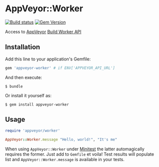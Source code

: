 # AppVeyor::Worker

[![Build status](https://ci.appveyor.com/api/projects/status/oiqm2v8jcr9td1la?svg=true)](https://ci.appveyor.com/project/ukoloff/appveyor-worker)
[![Gem Version](https://badge.fury.io/rb/appveyor-worker.svg)](http://badge.fury.io/rb/appveyor-worker)

Access to [AppVeyor](http://www.appveyor.com/)
[Build Worker API](http://www.appveyor.com/docs/build-worker-api)

## Installation

Add this line to your application's Gemfile:

```ruby
gem 'appveyor-worker' # if ENV['APPVEYOR_API_URL']
```

And then execute:

    $ bundle

Or install it yourself as:

    $ gem install appveyor-worker

## Usage

```ruby
require 'appveyor/worker'

AppVeyor::Worker.message "Hello, world!", "It's me"
```

When using `AppVeyor::Worker` under
[Minitest](https://github.com/seattlerb/minitest)
the latter automagically requires the former.
Just add to `Gemfile` et voila! Test results will populate list
and `AppVeyor::Worker.message` is available in your tests.
